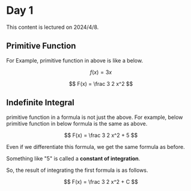 # Day 1
This content is lectured on 2024/4/8.

## Primitive Function
For Example, primitive function in above is like a below.

$$ f(x) = 3x $$

$$ F(x) = \frac 3 2 x^2 $$

## Indefinite Integral
primitive function in a formula is not just the above.
For example, below primitive function in below formula is the same as above.

$$ F(x) = \frac 3 2 x^2 + 5 $$

Even if we differentiate this formula, we get the same formula as before.

Something like "5" is called a **constant of integration**.

So, the result of integrating the first formula is as follows.

$$ F(x) = \frac 3 2 x^2 + C $$